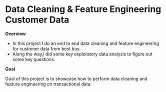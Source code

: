 # Data Cleaning & Feature Engineering Customer Data

**Overview**

* In this project I do an end to end data cleaning and feature engineering for customer data from best buy.
* Along the way,I did some key exploratory data analysis to figure out some key questions.

**Goal**

Goal of this project is to showcase how to perform data cleaning and feature engineering on transactional data.
